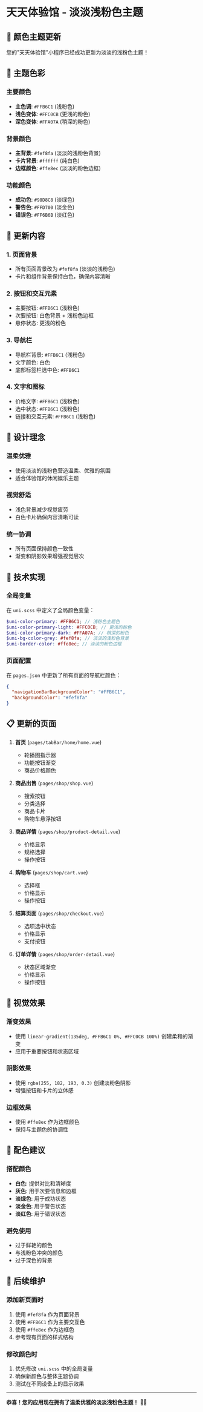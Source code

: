 # 天天体验馆 - 淡淡浅粉色主题

## 🎨 颜色主题更新

您的"天天体验馆"小程序已经成功更新为淡淡的浅粉色主题！

## 🌸 主题色彩

### 主要颜色
- **主色调**: `#FFB6C1` (浅粉色)
- **浅色变体**: `#FFC0CB` (更浅的粉色)
- **深色变体**: `#FFA07A` (稍深的粉色)

### 背景颜色
- **主背景**: `#fef8fa` (淡淡的浅粉色背景)
- **卡片背景**: `#ffffff` (纯白色)
- **边框颜色**: `#ffe8ec` (淡淡的粉色边框)

### 功能颜色
- **成功色**: `#98D8C8` (淡绿色)
- **警告色**: `#FFD700` (淡金色)
- **错误色**: `#FF6B6B` (淡红色)

## 📱 更新内容

### 1. 页面背景
- 所有页面背景改为 `#fef8fa` (淡淡的浅粉色)
- 卡片和组件背景保持白色，确保内容清晰

### 2. 按钮和交互元素
- 主要按钮: `#FFB6C1` (浅粉色)
- 次要按钮: 白色背景 + 浅粉色边框
- 悬停状态: 更浅的粉色

### 3. 导航栏
- 导航栏背景: `#FFB6C1` (浅粉色)
- 文字颜色: 白色
- 底部标签栏选中色: `#FFB6C1`

### 4. 文字和图标
- 价格文字: `#FFB6C1` (浅粉色)
- 选中状态: `#FFB6C1` (浅粉色)
- 链接和交互元素: `#FFB6C1` (浅粉色)

## 🎯 设计理念

### 温柔优雅
- 使用淡淡的浅粉色营造温柔、优雅的氛围
- 适合体验馆的休闲娱乐主题

### 视觉舒适
- 浅色背景减少视觉疲劳
- 白色卡片确保内容清晰可读

### 统一协调
- 所有页面保持颜色一致性
- 渐变和阴影效果增强视觉层次

## 🔧 技术实现

### 全局变量
在 `uni.scss` 中定义了全局颜色变量：
```scss
$uni-color-primary: #FFB6C1; // 浅粉色主题色
$uni-color-primary-light: #FFC0CB; // 更浅的粉色
$uni-color-primary-dark: #FFA07A; // 稍深的粉色
$uni-bg-color-grey: #fef8fa; // 淡淡的浅粉色背景
$uni-border-color: #ffe8ec; // 淡淡的粉色边框
```

### 页面配置
在 `pages.json` 中更新了所有页面的导航栏颜色：
```json
{
  "navigationBarBackgroundColor": "#FFB6C1",
  "backgroundColor": "#fef8fa"
}
```

## 📋 更新的页面

1. **首页** (`pages/tabBar/home/home.vue`)
   - 轮播图指示器
   - 功能按钮渐变
   - 商品价格颜色

2. **商品出售** (`pages/shop/shop.vue`)
   - 搜索按钮
   - 分类选择
   - 商品卡片
   - 购物车悬浮按钮

3. **商品详情** (`pages/shop/product-detail.vue`)
   - 价格显示
   - 规格选择
   - 操作按钮

4. **购物车** (`pages/shop/cart.vue`)
   - 选择框
   - 价格显示
   - 操作按钮

5. **结算页面** (`pages/shop/checkout.vue`)
   - 选项选中状态
   - 价格显示
   - 支付按钮

6. **订单详情** (`pages/shop/order-detail.vue`)
   - 状态区域渐变
   - 价格显示
   - 操作按钮

## 🌟 视觉效果

### 渐变效果
- 使用 `linear-gradient(135deg, #FFB6C1 0%, #FFC0CB 100%)` 创建柔和的渐变
- 应用于重要按钮和状态区域

### 阴影效果
- 使用 `rgba(255, 182, 193, 0.3)` 创建淡粉色阴影
- 增强按钮和卡片的立体感

### 边框效果
- 使用 `#ffe8ec` 作为边框颜色
- 保持与主题色的协调性

## 🎨 配色建议

### 搭配颜色
- **白色**: 提供对比和清晰度
- **灰色**: 用于次要信息和边框
- **淡绿色**: 用于成功状态
- **淡金色**: 用于警告状态
- **淡红色**: 用于错误状态

### 避免使用
- 过于鲜艳的颜色
- 与浅粉色冲突的颜色
- 过于深色的背景

## 🔄 后续维护

### 添加新页面时
1. 使用 `#fef8fa` 作为页面背景
2. 使用 `#FFB6C1` 作为主要交互色
3. 使用 `#ffe8ec` 作为边框色
4. 参考现有页面的样式结构

### 修改颜色时
1. 优先修改 `uni.scss` 中的全局变量
2. 确保新颜色与整体主题协调
3. 测试在不同设备上的显示效果

---

**恭喜！您的应用现在拥有了温柔优雅的淡淡浅粉色主题！** 🌸✨ 